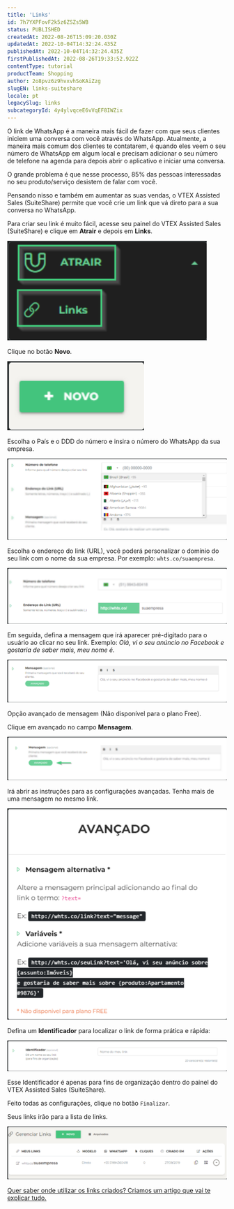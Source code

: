 ```yaml
---
title: 'Links'
id: 7h7YXPFovF2k5z6ZSZs5WB
status: PUBLISHED
createdAt: 2022-08-26T15:09:20.030Z
updatedAt: 2022-10-04T14:32:24.435Z
publishedAt: 2022-10-04T14:32:24.435Z
firstPublishedAt: 2022-08-26T19:33:52.922Z
contentType: tutorial
productTeam: Shopping
author: 2o8pvz6z9hvxvhSoKAiZzg
slugEN: links-suiteshare
locale: pt
legacySlug: links
subcategoryId: 4y4ylvqceE6vVqEF8IWZix
---
```


O link de WhatsApp é a maneira mais fácil de fazer com que seus clientes iniciem uma conversa com você através do WhatsApp. Atualmente, a maneira mais comum dos clientes te contatarem, é quando eles veem o seu número de WhatsApp em algum local e precisam adicionar o seu número de telefone na agenda para depois abrir o aplicativo e iniciar uma conversa.

O grande problema é que nesse processo, 85% das pessoas interessadas no seu produto/serviço desistem de falar com você.

Pensando nisso e também em aumentar as suas vendas, o VTEX Assisted Sales (SuiteShare) permite que você crie um link que vá direto para a sua conversa no WhatsApp. 

Para criar seu link é muito fácil, acesse seu painel do VTEX Assisted Sales (SuiteShare) e clique em **Atrair** e depois em **Links**.

![Links 1](https://raw.githubusercontent.com/vtexdocs/help-center-content/refs/heads/main/docs/pt/tutorials/Conversational%20Commerce/VTEX%20Assisted%20Sales%20(SuiteShare)/links-suiteshare_1.png)

Clique no botão **Novo**.

![Links 2](https://raw.githubusercontent.com/vtexdocs/help-center-content/refs/heads/main/docs/pt/tutorials/Conversational%20Commerce/VTEX%20Assisted%20Sales%20(SuiteShare)/links-suiteshare_2.png)

Escolha o País e o DDD do número e insira o número do WhatsApp da sua empresa.

![Links 3](https://raw.githubusercontent.com/vtexdocs/help-center-content/refs/heads/main/docs/pt/tutorials/Conversational%20Commerce/VTEX%20Assisted%20Sales%20(SuiteShare)/links-suiteshare_3.png)

Escolha o endereço do link (URL), você poderá personalizar o domínio do seu link com o nome da sua empresa. Por exemplo: `whts.co/suaempresa`.

![Links 4](https://raw.githubusercontent.com/vtexdocs/help-center-content/refs/heads/main/docs/pt/tutorials/Conversational%20Commerce/VTEX%20Assisted%20Sales%20(SuiteShare)/links-suiteshare_4.png)

Em seguida, defina a mensagem que irá aparecer pré-digitado para o usuário ao clicar no seu link. Exemplo: _Olá, vi o seu anúncio no Facebook e gostaria de saber mais, meu nome é_.

![Links 5](https://raw.githubusercontent.com/vtexdocs/help-center-content/refs/heads/main/docs/pt/tutorials/Conversational%20Commerce/VTEX%20Assisted%20Sales%20(SuiteShare)/links-suiteshare_5.png)

Opção avançado de mensagem (Não disponível para o plano Free).

Clique em avançado no campo **Mensagem**.

![Links 6](https://raw.githubusercontent.com/vtexdocs/help-center-content/refs/heads/main/docs/pt/tutorials/Conversational%20Commerce/VTEX%20Assisted%20Sales%20(SuiteShare)/links-suiteshare_6.png)

Irá abrir as instruções para as configurações avançadas. Tenha mais de uma mensagem no mesmo link. 

![Links 7](https://raw.githubusercontent.com/vtexdocs/help-center-content/refs/heads/main/docs/pt/tutorials/Conversational%20Commerce/VTEX%20Assisted%20Sales%20(SuiteShare)/links-suiteshare_7.png)

Defina um **Identificador** para localizar o link de forma prática e rápida:

![Links 8](https://raw.githubusercontent.com/vtexdocs/help-center-content/refs/heads/main/docs/pt/tutorials/Conversational%20Commerce/VTEX%20Assisted%20Sales%20(SuiteShare)/links-suiteshare_8.png)

Esse Identificador é apenas para fins de organização dentro do painel do VTEX Assisted Sales (SuiteShare). 

Feito todas as configurações, clique no botão `Finalizar`. 

Seus links irão para a lista de links. 

![Links 9](https://raw.githubusercontent.com/vtexdocs/help-center-content/refs/heads/main/docs/pt/tutorials/Conversational%20Commerce/VTEX%20Assisted%20Sales%20(SuiteShare)/links-suiteshare_9.png)

[Quer saber onde utilizar os links criados? Criamos um artigo que vai te explicar tudo.](/pt/faq/onde-utilizar-o-link-de-whatsapp--6VbyH573udBQJ3j7kfsWeJ)

